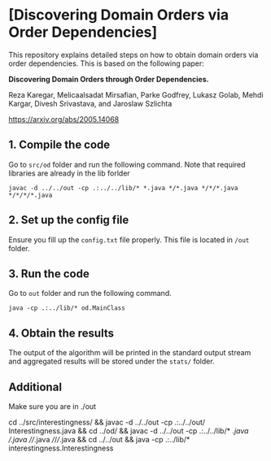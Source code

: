 # [Discovering Domain Orders via Order Dependencies]

This repository explains detailed steps on how to obtain domain orders via order dependencies.
This is based on the following paper:

**Discovering Domain Orders through Order Dependencies.**

Reza Karegar, Melicaalsadat Mirsafian, Parke Godfrey, Lukasz Golab, Mehdi Kargar, Divesh Srivastava, and Jaroslaw Szlichta

https://arxiv.org/abs/2005.14068

## 1. Compile the code

Go to `src/od` folder and run the following command. Note that required libraries are already in the lib forlder 

```
javac -d ../../out -cp .:../../lib/* *.java */*.java */*/*.java */*/*/*.java
```

## 2. Set up the config file

Ensure you fill up the `config.txt` file properly. This file is located in `/out` folder.

## 3. Run the code

Go to `out` folder and run the following command.

```
java -cp .:../lib/* od.MainClass
```

## 4. Obtain the results

The output of the algorithm will be printed in the standard output stream and 
aggregated results will be stored under the `stats/` folder.


## Additional

Make sure you are in ./out

cd ../src/interestingness/ && javac -d ../../out -cp .:../../out/ Interestingness.java && cd ../od/ && javac -d ../../out -cp .:../../lib/\* _.java _/_.java _/_/_.java _/_/_/_.java && cd ../../out && java -cp .:../lib/\* interestingness.Interestingness
